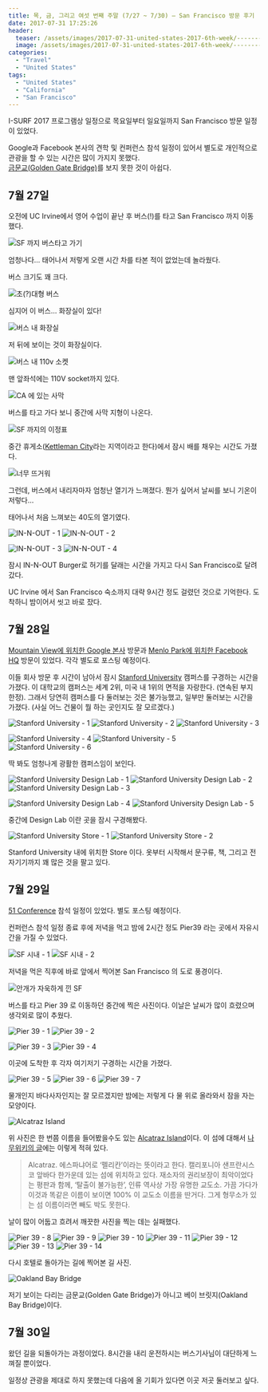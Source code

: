 ```yaml
---
title: 목, 금, 그리고 여섯 번째 주말 (7/27 ~ 7/30) – San Francisco 방문 후기
date: 2017-07-31 17:25:26
header:
  teaser: /assets/images/2017-07-31-united-states-2017-6th-week/-----------2017-08-19------10.01.27.png
  image: /assets/images/2017-07-31-united-states-2017-6th-week/-----------2017-08-19------10.01.27.png
categories:
  - "Travel"
  - "United States"
tags:
  - "United States"
  - "California"
  - "San Francisco"
---
```


I-SURF 2017 프로그램상 일정으로 목요일부터 일요일까지 San Francisco 방문 일정이 있었다.

Google과 Facebook 본사의 견학 및 컨퍼런스 참석 일정이 있어서 별도로 개인적으로 관광을 할 수 있는 시간은 많이 가지지 못했다.  
[금문교(Golden Gate Bridge)](https://goo.gl/maps/mQWfyNqMbJA2)를 보지 못한 것이 아쉽다.

<!-- more -->

## 7월 27일

오전에 UC Irvine에서 영어 수업이 끝난 후 버스(!)를 타고 San Francisco 까지 이동했다.

![SF 까지 버스타고 가기](/assets/images/2017-07-31-united-states-2017-6th-week/-----------2017-08-19------10.01.27.png)

엄청나다… 태어나서 저렇게 오랜 시간 차를 타본 적이 없었는데 놀라웠다.

버스 크기도 꽤 크다.

![초(?)대형 버스](/assets/images/2017-07-31-united-states-2017-6th-week/IMG_0473.jpg)

심지어 이 버스… 화장실이 있다!

![버스 내 화장실](/assets/images/2017-07-31-united-states-2017-6th-week/IMG_0125.jpg)

저 뒤에 보이는 것이 화장실이다.

![버스 내 110v 소켓](/assets/images/2017-07-31-united-states-2017-6th-week/IMG_0047.jpg)

맨 앞좌석에는 110V socket까지 있다.

![CA 에 있는 사막](/assets/images/2017-07-31-united-states-2017-6th-week/IMG_0030.jpg)

버스를 타고 가다 보니 중간에 사막 지형이 나온다.

![SF 까지의 이정표](/assets/images/2017-07-31-united-states-2017-6th-week/IMG_0031.jpg)

중간 휴게소([Kettleman City](https://en.wikipedia.org/wiki/Kettleman_City,_California)라는 지역이라고 한다)에서 잠시 배를 채우는 시간도 가졌다.

![너무 뜨거워](/assets/images/2017-07-31-united-states-2017-6th-week/IMG_0039.png)

그런데, 버스에서 내리자마자 엄청난 열기가 느껴졌다. 뭔가 싶어서 날씨를 보니 기온이 저렇다…

태어나서 처음 느껴보는 40도의 열기였다.

![IN-N-OUT - 1](/assets/images/2017-07-31-united-states-2017-6th-week/IMG_0571.jpg)
![IN-N-OUT - 2](/assets/images/2017-07-31-united-states-2017-6th-week/IMG_0046.jpg)

![IN-N-OUT - 3](/assets/images/2017-07-31-united-states-2017-6th-week/IMG_0045.jpg)
![IN-N-OUT - 4](/assets/images/2017-07-31-united-states-2017-6th-week/IMG_0561.jpg)

잠시 IN-N-OUT Burger로 허기를 달래는 시간을 가지고 다시 San Francisco로 달려갔다.

UC Irvine 에서 San Francisco 숙소까지 대략 9시간 정도 걸렸던 것으로 기억한다. 도착하니 밤이어서 씻고 바로 잤다.

## 7월 28일

[Mountain View에 위치한 Google 본사](https://goo.gl/maps/YcspHvfbNv42) 방문과 [Menlo Park에 위치한 Facebook HQ](https://goo.gl/maps/dX7xTNduHNH2) 방문이 있었다. 각각 별도로 포스팅 예정이다.

이들 회사 방문 후 시간이 남아서 잠시 [Stanford University](https://www.stanford.edu/) 캠퍼스를 구경하는 시간을 가졌다.
이 대학교의 캠퍼스는 세계 2위, 미국 내 1위의 면적을 자랑한다. (연속된 부지 한정). 그래서 당연히 캠퍼스를 다 둘러보는 것은 불가능했고, 일부만 둘러보는 시간을 가졌다. (사실 어느 건물이 뭘 하는 곳인지도 잘 모르겠다.)

![Stanford University - 1](/assets/images/2017-07-31-united-states-2017-6th-week/IMG_0271.jpg)
![Stanford University - 2](/assets/images/2017-07-31-united-states-2017-6th-week/IMG_0272.jpg)
![Stanford University - 3](/assets/images/2017-07-31-united-states-2017-6th-week/IMG_0273.jpg)

![Stanford University - 4](/assets/images/2017-07-31-united-states-2017-6th-week/IMG_0277.jpg)
![Stanford University - 5](/assets/images/2017-07-31-united-states-2017-6th-week/IMG_0292.jpg)
![Stanford University - 6](/assets/images/2017-07-31-united-states-2017-6th-week/IMG_0301.jpg)

딱 봐도 엄청나게 광활한 캠퍼스임이 보인다.

![Stanford University Design Lab - 1](/assets/images/2017-07-31-united-states-2017-6th-week/IMG_0316.jpg)
![Stanford University Design Lab - 2](/assets/images/2017-07-31-united-states-2017-6th-week/IMG_0319.jpg)
![Stanford University Design Lab - 3](/assets/images/2017-07-31-united-states-2017-6th-week/IMG_0321.jpg)

![Stanford University Design Lab - 4](/assets/images/2017-07-31-united-states-2017-6th-week/IMG_0322.jpg)
![Stanford University Design Lab - 5](/assets/images/2017-07-31-united-states-2017-6th-week/IMG_0323.jpg)

중간에 Design Lab 이란 곳을 잠시 구경해봤다.

![Stanford University Store - 1](/assets/images/2017-07-31-united-states-2017-6th-week/IMG_0325.jpg)
![Stanford University Store - 2](/assets/images/2017-07-31-united-states-2017-6th-week/IMG_0326.jpg)

Stanford University 내에 위치한 Store 이다. 옷부터 시작해서 문구류, 책, 그리고 전자기기까지 꽤 많은 것을 팔고 있다.

## 7월 29일

[51 Conference](http://51conference.org/) 참석 일정이 있었다. 별도 포스팅 예정이다.

컨퍼런스 참석 일정 종료 후에 저녁을 먹고 밤에 2시간 정도 Pier39 라는 곳에서 자유시간을 가질 수 있었다.

![SF 시내 - 1](/assets/images/2017-07-31-united-states-2017-6th-week/IMG_0417.jpg)
![SF 시내 - 2](/assets/images/2017-07-31-united-states-2017-6th-week/IMG_0418.jpg)

저녁을 먹은 직후에 바로 앞에서 찍어본 San Francisco 의 도로 풍경이다.

![안개가 자욱하게 낀 SF](/assets/images/2017-07-31-united-states-2017-6th-week/IMG_0419.jpg)

버스를 타고 Pier 39 로 이동하던 중간에 찍은 사진이다. 이날은 날씨가 많이 흐렸으며 생각외로 많이 추웠다.

![Pier 39 - 1](/assets/images/2017-07-31-united-states-2017-6th-week/IMG_0425.jpg)
![Pier 39 - 2](/assets/images/2017-07-31-united-states-2017-6th-week/IMG_0426.jpg)

![Pier 39 - 3](/assets/images/2017-07-31-united-states-2017-6th-week/IMG_0428.jpg)
![Pier 39 - 4](/assets/images/2017-07-31-united-states-2017-6th-week/IMG_0430.jpg)

이곳에 도착한 후 각자 여기저기 구경하는 시간을 가졌다.

![Pier 39 - 5](/assets/images/2017-07-31-united-states-2017-6th-week/IMG_0433.jpg)
![Pier 39 - 6](/assets/images/2017-07-31-united-states-2017-6th-week/IMG_0434.jpg)
![Pier 39 - 7](/assets/images/2017-07-31-united-states-2017-6th-week/IMG_0435.jpg)

물개인지 바다사자인지는 잘 모르겠지만 밤에는 저렇게 다 물 위로 올라와서 잠을 자는 모양이다.

![Alcatraz Island](/assets/images/2017-07-31-united-states-2017-6th-week/IMG_0437.jpg)

위 사진은 한 번쯤 이름을 들어봤을수도 있는 [Alcatraz Island](https://goo.gl/maps/SGgFW1UnKhs)이다.
이 섬에 대해서 [나무위키의 글](https://namu.wiki/w/%EC%95%8C%EC%B9%B4%ED%8A%B8%EB%9D%BC%EC%A6%88)에는 이렇게 적혀 있다.

> Alcatraz. 에스파냐어로 ‘펠리칸’이라는 뜻이라고 한다. 캘리포니아 샌프란시스코 앞바다 한가운데 있는 섬에 위치하고 있다.
> 재소자의 권리보장이 최악이었다는 평판과 함께, ‘탈출이 불가능한’, 인류 역사상 가장 유명한 교도소. 가끔 가다가 이것과 똑같은 이름이 보이면 100% 이 교도소 이름을 딴거다. 그게 형무소가 있는 섬 이름이라면 빼도 박도 못한다.

날이 많이 어둡고 흐려서 깨끗한 사진을 찍는 데는 실패했다.

![Pier 39 - 8](/assets/images/2017-07-31-united-states-2017-6th-week/IMG_0438.jpg)
![Pier 39 - 9](/assets/images/2017-07-31-united-states-2017-6th-week/IMG_0450.jpg)
![Pier 39 - 10](/assets/images/2017-07-31-united-states-2017-6th-week/IMG_0451.jpg)
![Pier 39 - 11](/assets/images/2017-07-31-united-states-2017-6th-week/IMG_0453.jpg)
![Pier 39 - 12](/assets/images/2017-07-31-united-states-2017-6th-week/IMG_0455.jpg)
![Pier 39 - 13](/assets/images/2017-07-31-united-states-2017-6th-week/IMG_0456.jpg)
![Pier 39 - 14](/assets/images/2017-07-31-united-states-2017-6th-week/IMG_0457.jpg)

다시 호텔로 돌아가는 길에 찍어본 길 사진.

![Oakland Bay Bridge](/assets/images/2017-07-31-united-states-2017-6th-week/IMG_0459.jpg)

저기 보이는 다리는 금문교(Golden Gate Bridge)가 아니고 베이 브릿지(Oakland Bay Bridge)이다.

## 7월 30일

왔던 길을 되돌아가는 과정이었다. 8시간을 내리 운전하시는 버스기사님이 대단하게 느껴질 뿐이었다.

일정상 관광을 제대로 하지 못했는데 다음에 올 기회가 있다면 이곳 저곳 둘러보고 싶다.
